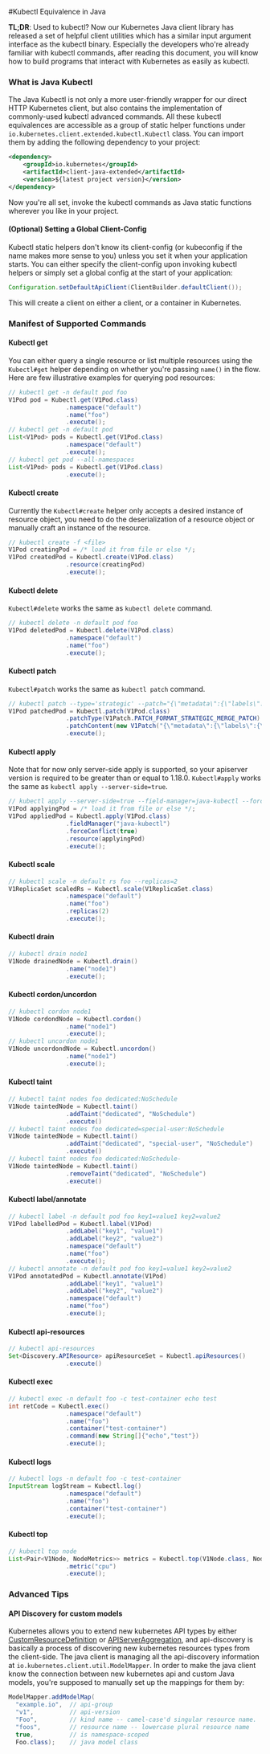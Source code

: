#Kubectl Equivalence in Java

__TL;DR__: Used to kubectl? Now our Kubernetes Java client library has released a set of 
helpful client utilities which has a similar input argument interface as the kubectl binary.
Especially the developers who're already familiar with kubectl commands, after reading this 
document, you will know how to build programs that interact with Kubernetes as easily as kubectl.


### What is Java Kubectl

The Java Kubectl is not only a more user-friendly wrapper for our direct HTTP Kubernetes client,
but also contains the implementation of commonly-used kubectl advanced commands. All these kubectl 
equivalences are accessible as a group of static helper functions under `io.kubernetes.client.extended.kubectl.Kubectl` 
class. You can import them by adding the following dependency to your project:

```xml
<dependency>
	<groupId>io.kubernetes</groupId>
	<artifactId>client-java-extended</artifactId>
	<version>${latest project version}</version>
</dependency>
```

Now you're all set, invoke the kubectl commands as Java static functions wherever you like in 
your project.

#### (Optional) Setting a Global Client-Config

Kubectl static helpers don't know its client-config (or kubeconfig if the name makes more sense to 
you) unless you set it when your application starts. You can either specify the client-config upon 
invoking kubectl helpers or simply set a global config at the start of your application:

```java
Configuration.setDefaultApiClient(ClientBuilder.defaultClient());
```

This will create a client on either a client, or a container in Kubernetes.

### Manifest of Supported Commands 


#### Kubectl get

You can either query a single resource or list multiple resources using the `Kubectl#get` helper depending
on whether you're passing `name()` in the flow. Here are few illustrative examples for querying pod 
resources:

```java
// kubectl get -n default pod foo
V1Pod pod = Kubectl.get(V1Pod.class)
                .namespace("default")
                .name("foo")
                .execute();
// kubectl get -n default pod
List<V1Pod> pods = Kubectl.get(V1Pod.class)
                .namespace("default")
                .execute();
// kubectl get pod --all-namespaces
List<V1Pod> pods = Kubectl.get(V1Pod.class)
                .execute();
```

#### Kubectl create

Currently the `Kubectl#create` helper only accepts a desired instance of resource object, you need to do the 
deserialization of a resource object or manually craft an instance of the resource.

```java
// kubectl create -f <file>
V1Pod creatingPod = /* load it from file or else */;
V1Pod createdPod = Kubectl.create(V1Pod.class)
                .resource(creatingPod)
                .execute();
```

#### Kubectl delete

`Kubectl#delete` works the same as `kubectl delete` command.

```java
// kubectl delete -n default pod foo
V1Pod deletedPod = Kubectl.delete(V1Pod.class)
                .namespace("default")
                .name("foo")
                .execute();
```

#### Kubectl patch

`Kubectl#patch` works the same as `kubectl patch` command.

```java
// kubectl patch --type='strategic' --patch="{\"metadata\":{\"labels\":{\"foo\":\"bar\"}}"
V1Pod patchedPod = Kubectl.patch(V1Pod.class)
                .patchType(V1Patch.PATCH_FORMAT_STRATEGIC_MERGE_PATCH)
                .patchContent(new V1Patch("{\"metadata\":{\"labels\":{\"foo\":\"bar\"}}"))
                .execute();
```

#### Kubectl apply

Note that for now only server-side apply is supported, so your apiserver version is required to
be greater than or equal to 1.18.0. `Kubectl#apply` works the same as `kubectl apply --server-side=true`.

```java
// kubectl apply --server-side=true --field-manager=java-kubectl --force-conflict=true -f <file>
V1Pod applyingPod = /* load it from file or else */;
V1Pod appliedPod = Kubectl.apply(V1Pod.class)
                .fieldManager("java-kubectl")
                .forceConflict(true)
                .resource(applyingPod)
                .execute();
```

#### Kubectl scale

```java
// kubectl scale -n default rs foo --replicas=2
V1ReplicaSet scaledRs = Kubectl.scale(V1ReplicaSet.class)
                .namespace("default")
                .name("foo")
                .replicas(2)
                .execute();
```


#### Kubectl drain

```java
// kubectl drain node1
V1Node drainedNode = Kubectl.drain()
                .name("node1")
                .execute();
```


#### Kubectl cordon/uncordon

```java
// kubectl cordon node1
V1Node cordondNode = Kubectl.cordon()
                .name("node1")
                .execute();
// kubectl uncordon node1
V1Node uncordondNode = Kubectl.uncordon()
                .name("node1")
                .execute();
```

#### Kubectl taint

```java
// kubectl taint nodes foo dedicated:NoSchedule
V1Node taintedNode = Kubectl.taint()
                .addTaint("dedicated", "NoSchedule")
                .execute()
// kubectl taint nodes foo dedicated=special-user:NoSchedule
V1Node taintedNode = Kubectl.taint()
                .addTaint("dedicated", "special-user", "NoSchedule")
                .execute()
// kubectl taint nodes foo dedicated:NoSchedule-
V1Node taintedNode = Kubectl.taint()
                .removeTaint("dedicated", "NoSchedule")
                .execute()
```



#### Kubectl label/annotate

```java
// kubectl label -n default pod foo key1=value1 key2=value2
V1Pod labelledPod = Kubectl.label(V1Pod)
                .addLabel("key1", "value1")
                .addLabel("key2", "value2")
                .namespace("default")
                .name("foo")
                .execute();
// kubectl annotate -n default pod foo key1=value1 key2=value2
V1Pod annotatedPod = Kubectl.annotate(V1Pod)
                .addLabel("key1", "value1")
                .addLabel("key2", "value2")
                .namespace("default")
                .name("foo")
                .execute();
```

#### Kubectl api-resources

```java
// kubectl api-resources
Set<Discovery.APIResource> apiResourceSet = Kubectl.apiResources()
                .execute()
```

#### Kubectl exec

```java
// kubectl exec -n default foo -c test-container echo test
int retCode = Kubectl.exec()
                .namespace("default")
                .name("foo")
                .container("test-container")
                .command(new String[]{"echo","test"})
                .execute();
```


#### Kubectl logs

```java
// kubectl logs -n default foo -c test-container
InputStream logStream = Kubectl.log()
                .namespace("default")
                .name("foo")
                .container("test-container")
                .execute();
```

#### Kubectl top

```java
// kubectl top node
List<Pair<V1Node, NodeMetrics>> metrics = Kubectl.top(V1Node.class, NodeMetrics.class)
                .metric("cpu")
                .execute();
```

### Advanced Tips

#### API Discovery for custom models

Kubernetes allows you to extend new kubernetes API types by either [CustomResourceDefinition](https://kubernetes.io/docs/tasks/extend-kubernetes/custom-resources/custom-resource-definitions/)
or [APIServerAggregation](https://kubernetes.io/docs/tasks/extend-kubernetes/setup-extension-api-server/),
and api-discovery is basically a process of discovering new kubernetes resources types from the client-side. 
The java client is managing all the api-discovery information at `io.kubernetes.client.util.ModelMapper`.
In order to make the java client know the connection between new kubernetes api and custom Java models, you're 
supposed to manually set up the mappings for them by:

```java
ModelMapper.addModelMap(
  "example.io",  // api-group
  "v1",          // api-version
  "Foo",         // kind name -- camel-case'd singular resource name.
  "foos",        // resource name -- lowercase plural resource name
  true,          // is namespace-scoped
  Foo.class);    // java model class
```
